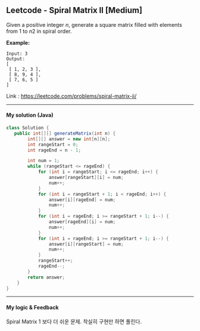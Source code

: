## Leetcode - Spiral Matrix ll [Medium]

Given a positive integer *n*, generate a square matrix filled with elements from 1 to *n*2 in spiral order.

**Example:**

```
Input: 3
Output:
[
 [ 1, 2, 3 ],
 [ 8, 9, 4 ],
 [ 7, 6, 5 ]
]
```

Link : https://leetcode.com/problems/spiral-matrix-ii/



---



#### My solution (Java)

```java
class Solution {
   public int[][] generateMatrix(int n) {
        int[][] answer = new int[n][n];
        int rangeStart = 0;
        int rageEnd = n - 1;

        int num = 1;
        while (rangeStart <= rageEnd) {
            for (int i = rangeStart; i <= rageEnd; i++) {
                answer[rangeStart][i] = num;
                num++;
            }
            for (int i = rangeStart + 1; i < rageEnd; i++) {
                answer[i][rageEnd] = num;
                num++;
            }
            for (int i = rageEnd; i >= rangeStart + 1; i--) {
                answer[rageEnd][i] = num;
                num++;
            }
            for (int i = rageEnd; i >= rangeStart + 1; i--) {
                answer[i][rangeStart] = num;
                num++;
            }
            rangeStart++;
            rageEnd--;
        }
        return answer;
    }
}

```

---



#### My logic & Feedback

Spiral Matrix 1 보다 더 쉬운 문제. 착실히 구현만 하면 풀린다.